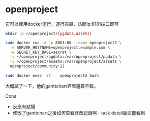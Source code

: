 # openproject

它可以使用docker運行，運行完畢，訪問ip:8181端口即可

```bash
mkdir -p ~/openproject/{pgdata,assets} 

sudo docker run -d -p 8081:80 --name openproject2 \
  -e SERVER_HOSTNAME=openproject.example.com \
  -e SECRET_KEY_BASE=secret \
  -v ~/openproject/pgdata:/var/openproject/pgdata \
  -v ~/openproject/assets:/var/openproject/assets \
  openproject/community:12
  
sudo docker exec -it    openproject2 bash

```

大概試了一下，他的ganttchart界面還算不錯。



Cons

* 反應有點慢
* 修改了ganttchart之後如何查看修改記錄啊 - task detail裏面能看到
